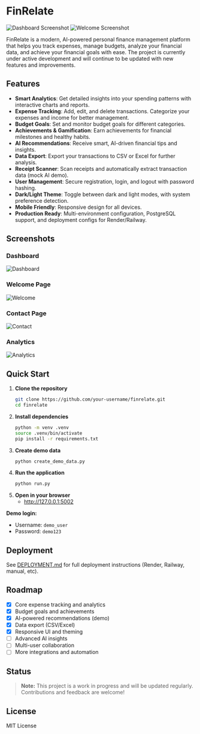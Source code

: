 # FinRelate

![Dashboard Screenshot](screen/FinRelate%20-%20Smart%20Finance%20Management.png)
![Welcome Screenshot](screen/Contact%20-%20FinRelate.png)

FinRelate is a modern, AI-powered personal finance management platform that helps you track expenses, manage budgets, analyze your financial data, and achieve your financial goals with ease. The project is currently under active development and will continue to be updated with new features and improvements.

## Features

- **Smart Analytics**: Get detailed insights into your spending patterns with interactive charts and reports.
- **Expense Tracking**: Add, edit, and delete transactions. Categorize your expenses and income for better management.
- **Budget Goals**: Set and monitor budget goals for different categories.
- **Achievements & Gamification**: Earn achievements for financial milestones and healthy habits.
- **AI Recommendations**: Receive smart, AI-driven financial tips and insights.
- **Data Export**: Export your transactions to CSV or Excel for further analysis.
- **Receipt Scanner**: Scan receipts and automatically extract transaction data (mock AI demo).
- **User Management**: Secure registration, login, and logout with password hashing.
- **Dark/Light Theme**: Toggle between dark and light modes, with system preference detection.
- **Mobile Friendly**: Responsive design for all devices.
- **Production Ready**: Multi-environment configuration, PostgreSQL support, and deployment configs for Render/Railway.

## Screenshots

### Dashboard
![Dashboard](screen/FinRelate%20-%20Smart%20Finance%20Management.png)

### Welcome Page
![Welcome](screen/Screenshot%202025-08-14%20at%202.22.46%E2%80%AFPM.png)

### Contact Page
![Contact](screen/Contact%20-%20FinRelate.png)

### Analytics
![Analytics](screen/Screenshot%202025-08-14%20at%202.22.58%E2%80%AFPM.png)

## Quick Start

1. **Clone the repository**
   ```bash
   git clone https://github.com/your-username/finrelate.git
   cd finrelate
   ```
2. **Install dependencies**
   ```bash
   python -m venv .venv
   source .venv/bin/activate
   pip install -r requirements.txt
   ```
3. **Create demo data**
   ```bash
   python create_demo_data.py
   ```
4. **Run the application**
   ```bash
   python run.py
   ```
5. **Open in your browser**
   - http://127.0.0.1:5002

**Demo login:**
- Username: `demo_user`
- Password: `demo123`

## Deployment

See [DEPLOYMENT.md](DEPLOYMENT.md) for full deployment instructions (Render, Railway, manual, etc).

## Roadmap
- [x] Core expense tracking and analytics
- [x] Budget goals and achievements
- [x] AI-powered recommendations (demo)
- [x] Data export (CSV/Excel)
- [x] Responsive UI and theming
- [ ] Advanced AI insights
- [ ] Multi-user collaboration
- [ ] More integrations and automation

## Status

> **Note:** This project is a work in progress and will be updated regularly. Contributions and feedback are welcome!

## License

MIT License
